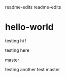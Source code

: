 readme-edits
 readme-edits
# hello-world
testing
hi !

testing here

master

testing another test
master

